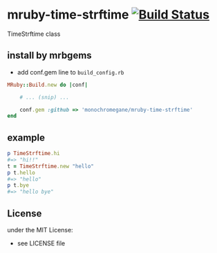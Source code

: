 # mruby-time-strftime   [![Build Status](https://travis-ci.org/monochromegane/mruby-time-strftime.svg?branch=master)](https://travis-ci.org/monochromegane/mruby-time-strftime)
TimeStrftime class
## install by mrbgems
- add conf.gem line to `build_config.rb`

```ruby
MRuby::Build.new do |conf|

    # ... (snip) ...

    conf.gem :github => 'monochromegane/mruby-time-strftime'
end
```
## example
```ruby
p TimeStrftime.hi
#=> "hi!!"
t = TimeStrftime.new "hello"
p t.hello
#=> "hello"
p t.bye
#=> "hello bye"
```

## License
under the MIT License:
- see LICENSE file
